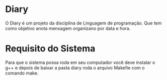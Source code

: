 # Diary
O Diary é um projeto da disciplina de Linguagem de programação. Que tem como objetivo anota mensagem organizano por data e hora.
# Requisito do Sistema
Para que o sistema possa roda em seu computador você deve instalar o g++ e depois de baixar a pasta diary roda o arquivo Makefie com o comando make.
